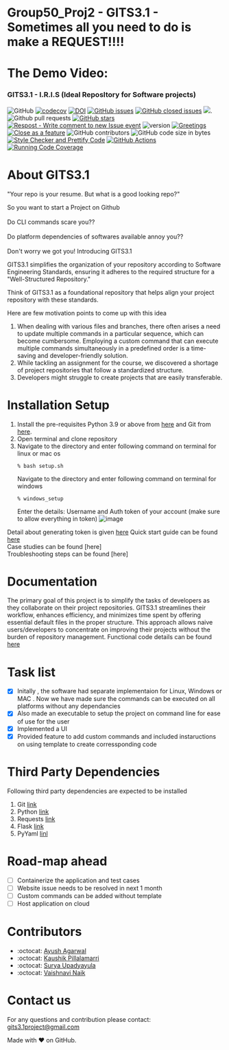 # Group50_Proj2 - GITS3.1 - Sometimes all you need to do is make a REQUEST!!!!

# The Demo Video:

### GITS3.1 - I.R.I.S (Ideal ReposItory for Software projects)

![GitHub](https://img.shields.io/github/license/psvkaushik/Group50_Proj2)
[![codecov](https://codecov.io/gh/psvkaushik/Group50_Proj2/graph/badge.svg?token=3QCL57IUZF)](https://codecov.io/gh/psvkaushik/Group50_Proj2)
[![DOI](https://zenodo.org/badge/DOI/10.5281/zenodo.10023548.svg)](https://doi.org/10.5281/zenodo.10023548)
[![GitHub issues](https://img.shields.io/github/issues/psvkaushik/Group50_Proj2)](https://github.com/psvkaushik/Group50_Proj2/issues?q=is%3Aopen+is%3Aissue)
[![GitHub closed issues](https://img.shields.io/github/issues-closed/psvkaushik/Group50_Proj2)](https://github.com/psvkaushik/Group50_Proj2/issues?q=is%3Aissue+is%3Aclosed)
[![](https://tokei.rs/b1/github/psvkaushik/Group50_Proj2)](https://github.com/psvkaushik/Group50_Proj2).
![Github pull requests](https://img.shields.io/github/issues-pr/psvkaushik/Group50_Proj2)
[![GitHub stars](https://badgen.net/github/stars/psvkaushik/Group50_Proj2)](https://badgen.net/github/stars/psvkaushik/Group50_Proj2)
[![Respost - Write comment to new Issue event](https://github.com/psvkaushik/Group50_Proj2/actions/workflows/Respost.yml/badge.svg)](https://github.com/psvkaushik/Group50_Proj2/actions/workflows/Respost.yml)
![version](https://img.shields.io/badge/version-1.1-blue)
[![Greetings](https://github.com/psvkaushik/Group50_Proj2/actions/workflows/greetings.yml/badge.svg)](https://github.com/psvkaushik/Group50_Proj2/actions/workflows/greetings.yml)
[![Close as a feature](https://github.com/psvkaushik/Group50_Proj2/actions/workflows/close_as_a_feature.yml/badge.svg)](https://github.com/psvkaushik/Group50_Proj2/actions/workflows/close_as_a_feature.yml)
![GitHub contributors](https://img.shields.io/github/contributors/psvkaushik/Group50_Proj2)
![GitHub code size in bytes](https://img.shields.io/github/languages/code-size/psvkaushik/Group50_Proj2)
[![Style Checker and Prettify Code](https://github.com/psvkaushik/Group50_Proj2/actions/workflows/Style_Checker_and_Prettify_Code.yml/badge.svg)](https://github.com/psvkaushik/Group50_Proj2/actions/workflows/Style_Checker_and_Prettify_Code.yml)
[![GitHub Actions](https://github.com/psvkaushik/Group50_Proj2/actions/workflows/build_test.yaml/badge.svg)](https://github.com/psvkaushik/Group50_Proj2/actions/workflows/build_test.yaml)
[![Running Code Coverage](https://github.com/psvkaushik/Group50_Proj2/actions/workflows/codecov.yml/badge.svg)](https://github.com/psvkaushik/Group50_Proj2/actions/workflows/codecov.yml)

# About GITS3.1

"Your repo is your resume. But what is a good looking repo?"

So you want to start a Project on Github <br><br>
Do CLI commands scare you?? <br><br>
Do platform dependencies of softwares available annoy you?? <br><br>
Don't worry we got you! Introducing GITS3.1

GITS3.1 simplifies the organization of your repository according to Software Engineering Standards, ensuring it adheres to the required structure for a "Well-Structured Repository."

Think of GITS3.1 as a foundational repository that helps align your project repository with these standards.

Here are few motivation points to come up with this idea

1. When dealing with various files and branches, there often arises a need to update multiple commands in a particular sequence, which can become cumbersome. Employing a custom command that can execute multiple commands simultaneously in a predefined order is a time-saving and developer-friendly solution.
2. While tackling an assignment for the course, we discovered a shortage of project repositories that follow a standardized structure.
3. Developers might struggle to create projects that are easily transferable.

# Installation Setup

1. Install the pre-requisites Python 3.9 or above from [here](https://www.python.org/downloads/) and Git from [here](https://git-scm.com/downloads).
2. Open terminal and clone repository
3. Navigate to the directory and enter following command on terminal for linux or mac os
   ```
   % bash setup.sh
   ```
   Navigate to the directory and enter following command on terminal for windows
   ```
   % windows_setup
   ```
   Enter the details: Username and Auth token of your account (make sure to allow everything in token)
   ![image](https://github.com/psvkaushik/Group50_Proj2/assets/111774368/af3ac6a9-8d4d-45bb-bd87-60b05524acac)

Detail about generating token is given [here](https://docs.github.com/en/authentication/keeping-your-account-and-data-secure/managing-your-personal-access-tokens)
Quick start guide can be found [here](https://github.com/psvkaushik/Group50_Proj2/blob/main/docs/Quick_start_guide.md)  
Case studies can be found [here]  
Troubleshooting steps can be found [here]

# Documentation

The primary goal of this project is to simplify the tasks of developers as they collaborate on their project repositories. GITS3.1 streamlines their workflow, enhances efficiency, and minimizes time spent by offering essential default files in the proper structure. This approach allows naive users/developers to concentrate on improving their projects without the burden of repository management. Functional code details can be found [here](https://github.com/psvkaushik/Group50_Proj2/tree/main/docs)

# Task list

- [x] Initally , the software had separate implementaion for Linux, Windows or MAC . Now we have made sure the commands can be executed on all platforms without any dependancies
- [x] Also made an executable to setup the project on command line for ease of use for the user
- [x] Implemented a UI
- [x] Provided feature to add custom commands and included instaructions on using template to create corressponding code

# Third Party Dependencies

Following third party dependencies are expected to be installed

1. Git [link](https://github.com/git-guides/install-git)
2. Python [link](https://www.python.org/downloads/)
3. Requests [link](https://pypi.org/project/requests/)
4. Flask [link](https://flask.palletsprojects.com/en/3.0.x/installation/#python-version)
5. PyYaml [linl](https://pypi.org/project/PyYAML/)

<!---placeholder--->

# Road-map ahead

- [ ] Containerize the application and test cases
- [ ] Website issue needs to be resolved in next 1 month
- [ ] Custom commands can be added without template
- [ ] Host application on cloud

# Contributors

- :octocat: [Ayush Agarwal](https://github.com/ayush-ai8)
- :octocat: [Kaushik Pillalamarri](https://github.com/psvkaushik)
- :octocat: [Surya Upadyayula](https://github.com/SuryaUpadyayula)
- :octocat: [Vaishnavi Naik](https://github.com/VaishnaviNaik96)

# Contact us

For any questions and contribution please contact: gits3.1project@gmail.com

Made with ❤️ on GitHub.

